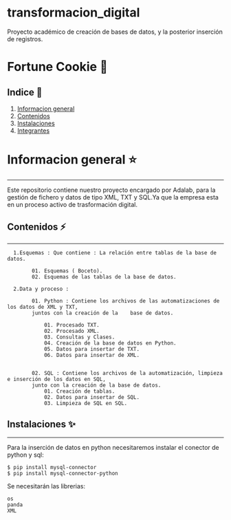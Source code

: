 # transformacion_digital
Proyecto académico de creación de bases de datos, y la posterior inserción de registros.
# Fortune Cookie :fortune_cookie:

## Indice 	:loudspeaker:

1. [Informacion general](#informacion-general)
2. [Contenidos](#contenidos)
3. [Instalaciones](#instalaciones)
4. [Integrantes](#integrantes)

# Informacion general :star:
***

Este repositorio contiene nuestro proyecto encargado por Adalab, para la gestión de fichero y datos de tipo XML, TXT y SQL.Ya que la empresa esta en un proceso activo de trasformación digital.

## Contenidos :zap:
***

      1.Esquemas : Que contiene : La relación entre tablas de la base de datos.
      
            01. Esquemas ( Boceto).
            02. Esquemas de las tablas de la base de datos.
            
      2.Data y proceso : 
 
            01. Python : Contiene los archivos de las automatizaciones de los datos de XML y TXT, 
            juntos con la creación de la    base de datos.
            
                01. Procesado TXT.
                02. Procesado XML.
                03. Consultas y Clases.
                04. Creación de la base de datos en Python.
                05. Datos para insertar de TXT.
                06. Datos para insertar de XML.
          
            
            02. SQL : Contiene los archivos de la automatización, limpieza e inserción de los datos en SQL,
            junto con la creación de la base de datos.
                01. Creación de tablas.
                02. Datos para insertar de SQL.
                03. Limpieza de SQL en SQL.
                

## Instalaciones :sparkles:
***
Para la inserción de datos en python necesitaremos instalar el conector de python y sql: 
```
$ pip install mysql-connector
$ pip install mysql-connector-python
```
Se necesitarán las librerias:
```
os
panda
XML 
```

